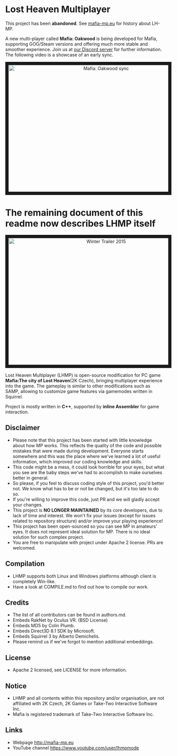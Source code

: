 # Lost Heaven Multiplayer
This project has been **abandoned**. See [mafia-mp.eu](http://mafia-mp.eu) for history about LH-MP.

A new multi-player called **Mafia: Oakwood** is being developed for Mafia, supporting GOG/Steam versions and offering much more stable and smoother experience. Join us at [our Discord server](https://discord.gg/eBQ4QHX) for further information. The following video is a showcase of an early sync.

<p align="center">
	<a href="https://www.youtube.com/watch?v=Mvv-4c2E37w&feature=player_embedded" target="_blank"><img src="hhttps://i.ytimg.com/vi/Mvv-4c2E37w/hqdefault.jpg?sqp=-oaymwEjCPYBEIoBSFryq4qpAxUIARUAAAAAGAElAADIQj0AgKJDeAE=&rs=AOn4CLCJKLFr37zklPtwuhZ6QQ9qVx3GGQ" 
	alt="Mafia: Oakwood sync" width="600" height="400" border="10" /></a>
</p>

# The remaining document of this readme now describes LHMP itself

<p align="center">
<a href="http://www.youtube.com/watch?feature=player_embedded&v=4wzegNhcCFw" target="_blank"><img src="http://img.youtube.com/vi/4wzegNhcCFw/0.jpg" 
	alt="Winter Trailer 2015" width="600" height="400" border="10" /></a>
</p>

Lost Heaven Multiplayer (LHMP) is open-source modification for PC game
 **Mafia:The city of Lost Heaven**(2K Czech), bringing multiplayer experience into the game. 
The gameplay is similar to other modifications such as SAMP, allowing to customize game features via gamemodes written in Squirrel.

Project is mostly written in **C++**, supported by **inline Assembler** for game interaction. 

## Disclaimer
* Please note that this project has been started with little knowledge about how MP works. This reflects the quality of the code and possible mistakes that were made during development. Everyone starts somewhere and this was the place where we've learned a lot of useful information, which improved our coding knowledge and skills.
* This code might be a mess, it could look horrible for your eyes, but what you see are the baby steps we've had to accomplish to make ourselves better in general.
* So please, if you feel to discuss coding style of this project, you'd better not. We know what has to be or not be changed, but it's too late to do so.
* If you're willing to improve this code, just PR and we will gladly accept your changes.
* This project is **NO LONGER MAINTAINED** by its core developers, due to lack of time and interest. We won't fix your issues (except for issues related to repository structure) and/or improve your playing experience!
* This project has been open-sourced so you can see MP in amateurs' eyes. It does not represent ideal solution for MP. There is no ideal solution for such complex project.
* You are free to manipulate with project under Apache 2 license. PRs are welcomed.

## Compilation
* LHMP supports both Linux and Windows platforms although client is completely Win-like. 
* Have a look at COMPILE.md to find out how to compile our work.

## Credits
* The list of all contributors can be found in authors.md. 
* Embeds RakNet by Oculus VR. (BSD License)
* Embeds MD5 by Colin Plumb.
* Embeds Direct3D 8.1 SDK by Microsoft.
* Embeds Squirrel 3 by Alberto Demichelis.
* Please remind us if we've forgot to mention additional embeddings.

## License
* Apache 2 licensed, see LICENSE for more information.

## Notice
* LHMP and all contents within this repository and/or organisation, are not affiliated with 2K Czech, 2K Games or Take-Two Interactive Software Inc. 
* Mafia is registered trademark of Take-Two Interactive Software Inc.

## Links
* Webpage http://mafia-mp.eu
* YouTube channel https://www.youtube.com/user/lhmpmode
